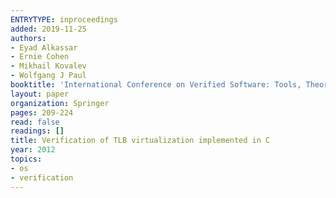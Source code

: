 ```yaml
---
ENTRYTYPE: inproceedings
added: 2019-11-25
authors:
- Eyad Alkassar
- Ernie Cohen
- Mikhail Kovalev
- Wolfgang J Paul
booktitle: 'International Conference on Verified Software: Tools, Theories, Experiments'
layout: paper
organization: Springer
pages: 209-224
read: false
readings: []
title: Verification of TLB virtualization implemented in C
year: 2012
topics:
- os
- verification
---
```

